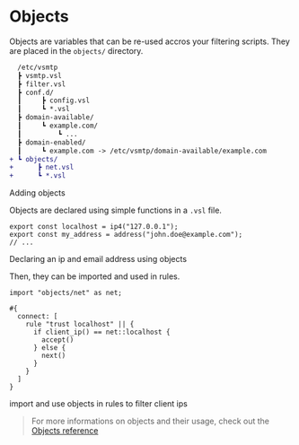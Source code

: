 # Objects

Objects are variables that can be re-used accros your filtering scripts. They are placed in the `objects/` directory.

```diff
  /etc/vsmtp
  ┣ vsmtp.vsl
  ┣ filter.vsl
  ┣ conf.d/
  ┃     ┣ config.vsl
  ┃     ┗ *.vsl
  ┣ domain-available/
  ┃     ┗ example.com/
  ┃         ┗ ...
  ┣ domain-enabled/
  ┃     ┗ example.com -> /etc/vsmtp/domain-available/example.com
+ ┗ objects/
+      ┣ net.vsl
+      ┗ *.vsl
```
<p class="ann"> Adding objects </p>

Objects are declared using simple functions in a `.vsl` file.

```rust,ignore
export const localhost = ip4("127.0.0.1");
export const my_address = address("john.doe@example.com");
// ...
```
<p class="ann"> Declaring an ip and email address using objects </p>

Then, they can be imported and used in rules.

```rust,ignore
import "objects/net" as net;

#{
  connect: [
    rule "trust localhost" || {
      if client_ip() == net::localhost {
        accept()
      } else {
        next()
      }
    }
  ]
}
```
<p class="ann"> import and use objects in rules to filter client ips </p>

> For more informations on objects and their usage, check out the [Objects reference](../../filtering/objects.md)
